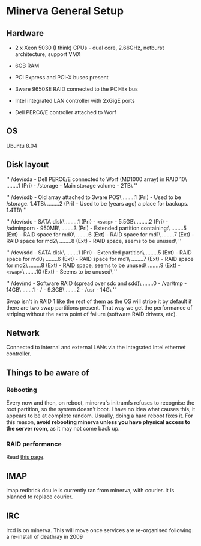 # Minerva General Setup




## Hardware


*  2 x Xeon 5030 (I think) CPUs - dual core, 2.66GHz, netburst architecture, support VMX

*  6GB RAM

*  PCI Express and PCI-X buses present

*  3ware 9650SE RAID connected to the PCI-Ex bus

*  Intel integrated LAN controller with 2xGigE ports

*  Dell PERC6/E controller attached to Worf

## OS

Ubuntu 8.04

## Disk layout

''
/dev/sda - Dell PERC6/E connected to Worf (MD1000 array) in RAID 10\\
........1 (Pri) - /storage - Main storage volume - 2TB\\
''

''
/dev/sdb - Old array attached to 3ware POS\\
........1 (Pri) - Used to be /storage. 1.4TB\\
........2 (Pri) - Used to be (years ago) a place for backups. 1.4TB\\
''

''
/dev/sdc - SATA disk\\
........1 (Pri) - `<swap>` - 5.5GB\\
........2 (Pri) - /adminporn - 950MB\\
........3 (Pri) - Extended partition containing:\\
........5 (Ext) - RAID space for md0\\
........6 (Ext) - RAID space for md1\\
........7 (Ext) - RAID space for md2\\
........8 (Ext) - RAID space, seems to be unused\\
''

''
/dev/sdd - SATA disk\\
........1 (Pri) - Extended partition\\
........5 (Ext) - RAID space for md0\\
........6 (Ext) - RAID space for md1\\
........7 (Ext) - RAID space for md2\\
........8 (Ext) - RAID space, seems to be unused\\
........9 (Ext) - `<swap>`\\
.......10 (Ext) - Seems to be unused\\
''

''
/dev/md - Software RAID (spread over sdc and sdd)\\
.......0 - /var/tmp - 14GB\\
.......1 - / - 9.3GB\\
.......2 - /usr - 14G\\
''

Swap isn't in RAID 1 like the rest of them as the OS will stripe it by default if there are two swap partitions present. That way we get the performance of striping without the extra point of failure (software RAID drivers, etc).

## Network

Connected to internal and external LANs via the integrated Intel ethernet controller. 


## Things to be aware of

### Rebooting

Every now and then, on reboot, minerva's initramfs refuses to recognise the root partition, so the system doesn't boot. I have no idea what causes this, it appears to be at complete random. Usually, doing a hard reboot fixes it. For this reason, **avoid rebooting minerva unless you have physical access to the server room**, as it may not come back up.

### RAID performance

Read [this page](minervastorage).

## IMAP

imap.redbrick.dcu.ie is currently ran from minerva, with courier. It is planned to replace courier. 


## IRC

Ircd is on minerva. This will move once services are re-organised following a re-install of deathray in 2009

